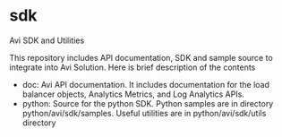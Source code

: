 # sdk
Avi SDK and Utilities 

This repository includes API documentation, SDK and sample source to integrate into Avi Solution. Here is brief description of the contents

* doc: Avi API documentation. It includes documentation for the load balancer objects, Analytics Metrics, and Log Analytics APIs.
* python: Source for the python SDK. Python samples are in directory python/avi/sdk/samples. Useful utilities are in python/avi/sdk/utils directory

